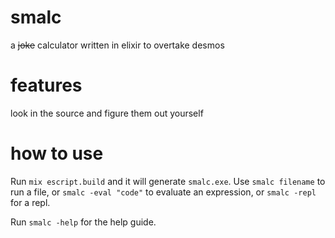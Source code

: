 # smalc
 a ~~joke~~ calculator written in elixir to overtake desmos

# features

look in the source and figure them out yourself

# how to use

Run `mix escript.build` and it will generate `smalc.exe`. Use `smalc filename` to run a file, or `smalc -eval "code"` to evaluate an expression, or `smalc -repl` for a repl. 

Run `smalc -help` for the help guide.
